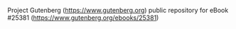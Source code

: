 Project Gutenberg (https://www.gutenberg.org) public repository for eBook #25381 (https://www.gutenberg.org/ebooks/25381)
